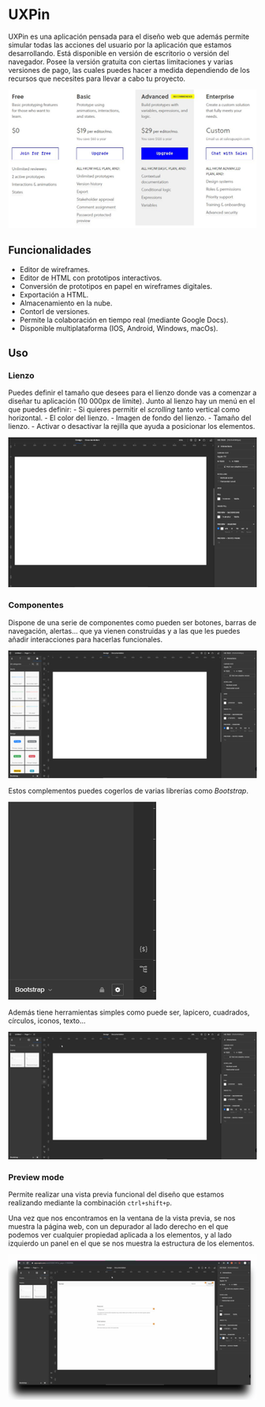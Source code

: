# UXPin

UXPin es una aplicación pensada para el diseño web que además permite simular todas las acciones del usuario por la aplicación que estamos desarrollando.
Está disponible en versión de escritorio o versión del navegador.
Posee la versión gratuita con ciertas limitaciones y varias versiones de pago, las cuales puedes hacer a medida dependiendo de los recursos que necesites para llevar a cabo tu proyecto.

![Tarifas](./sources/img/prices.jpg)

## Funcionalidades

- Editor de wireframes.
- Editor de HTML con prototipos interactivos.
- Conversión de prototipos en papel en wireframes digitales.
- Exportación a HTML.
- Almacenamiento en la nube.
- Contorl de versiones.
- Permite la colaboración en tiempo real (mediante Google Docs).
- Disponible multiplataforma (IOS, Android, Windows, macOs).

## Uso

### Lienzo

Puedes definir el tamaño que desees para el lienzo donde vas a comenzar a diseñar tu aplicación (10 000px de límite). Junto al lienzo hay un menú en el que puedes definir:
    - Si quieres permitir el _scrolling_ tanto vertical como horizontal.
    - El color del lienzo.
    - Imagen de fondo del lienzo.
    - Tamaño del lienzo.
    - Activar o desactivar la rejilla que ayuda a posicionar los elementos.

![Canvas](./sources/img/canvas.jpg)

### Componentes

Dispone de una serie de componentes como pueden ser botones, barras de navegación, alertas... que ya vienen construidas y a las que les puedes añadir interacciones para hacerlas funcionales.

![Componentes](./sources/img/new_navbar.gif)

Estos complementos puedes cogerlos de varias librerías como _Bootstrap_.

![Componentes_lib](./sources/img/comp_lib.gif)

Además tiene herramientas simples como puede ser, lapicero, cuadrados, círculos, iconos, texto...

![Componentes_simple](./sources/img/basic_comp.gif)

### Preview mode

Permite realizar una vista previa funcional del diseño que estamos realizando mediante la combinación `ctrl+shift+p`.

Una vez que nos encontramos en la ventana de la vista previa, se nos muestra la página web, con un depurador al lado derecho en el que podemos ver cualquier propiedad aplicada a los elementos, y al lado izquierdo un panel en el que se nos muestra la estructura de los elementos.

![Preview](./sources/img/preview.gif)
